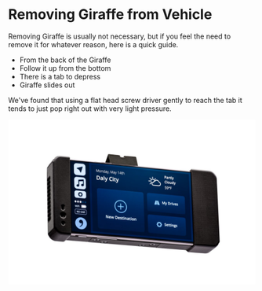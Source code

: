 # Removing Giraffe from Vehicle

Removing Giraffe is usually not necessary, but if you feel the need to remove it for whatever reason, here is a quick guide.

* From the back of the Giraffe
* Follow it up from the bottom
* There is a tab to depress
* Giraffe slides out

We've found that using a flat head screw driver gently to reach the tab it tends to just pop right out with very light pressure.

![](../../../../.gitbook/assets/image%20%282%29.png)

